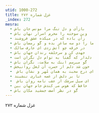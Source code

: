 ```yaml
---
utid: 1000-272
title: غزل شماره ۲۷۲
_index: 272
mesra:
  - بازآی و دل تنگ مرا مونس جان باش
  - وین سوخته را محرم اسرار نهان باش
  - زآن باده که در میکده عشق فروشند
  - ما را دو سه ساغر بده و گو رمضان باش
  - در خرقه چو آتش زدی ای عارف سالک
  - جهدی کن و سرحلقه رندان جهان باش
  - دلدار که گفتا به توام دل نگران است
  - گو میرسم اینک به سلامت، نگران باش
  - خون شد دلم از حسرت آن لعل روانبخش
  - ‌ ای درج محبت به همان مُهر و نشان باش
  - تا بر دلش از غصه غباری ننشیند
  - ‌ ای سیل سرشک از عقب نامه روان باش
  - حافظ که هوس می کندش جام جهان بین
  - گو در نظر آصف جمشید مکان باش
---
```

غزل شماره ۲۷۲
